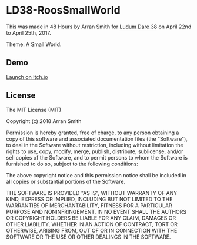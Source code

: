 # LD38-RoosSmallWorld

This was made in 48 Hours by Arran Smith for [Ludum Dare 38](https://ldjam.com/events/ludum-dare/38) on April 22nd to April 25th, 2017.

Theme: A Small World.

Demo
---

[Launch on Itch.io](https://azza292.itch.io/roos-small-world)

License
----

The MIT License (MIT)

Copyright (c) 2018 Arran Smith

Permission is hereby granted, free of charge, to any person obtaining a copy of this software and associated documentation files (the "Software"), to deal in the Software without restriction, including without limitation the rights to use, copy, modify, merge, publish, distribute, sublicense, and/or sell copies of the Software, and to permit persons to whom the Software is furnished to do so, subject to the following conditions:

The above copyright notice and this permission notice shall be included in all copies or substantial portions of the Software.

THE SOFTWARE IS PROVIDED "AS IS", WITHOUT WARRANTY OF ANY KIND, EXPRESS OR IMPLIED, INCLUDING BUT NOT LIMITED TO THE WARRANTIES OF MERCHANTABILITY, FITNESS FOR A PARTICULAR PURPOSE AND NONINFRINGEMENT. IN NO EVENT SHALL THE AUTHORS OR COPYRIGHT HOLDERS BE LIABLE FOR ANY CLAIM, DAMAGES OR OTHER LIABILITY, WHETHER IN AN ACTION OF CONTRACT, TORT OR OTHERWISE, ARISING FROM, OUT OF OR IN CONNECTION WITH THE SOFTWARE OR THE USE OR OTHER DEALINGS IN THE SOFTWARE.
